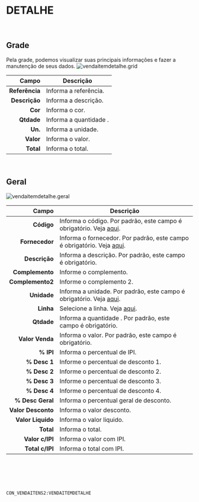 # DETALHE
<br>

## Grade
Pela grade, podemos visualizar suas principais informações e fazer a manutenção de seus dados.
![vendaitemdetalhe.grid](https://raw.githubusercontent.com/netforcews/docs-siscom/master/geral/imagens/vendaitemdetalhe.grid.png)

Campo | Descrição
--:|---
**Referência** | Informa a referência.
**Descrição** | Informa a descrição.
**Cor** | Informa o cor.
**Qtdade** | Informa a quantidade .
**Un.** | Informa a unidade.
**Valor** | Informa o valor.
**Total** | Informa o total.
<br>

## Geral
![vendaitemdetalhe.geral](https://raw.githubusercontent.com/netforcews/docs-siscom/master/geral/imagens/vendaitemdetalhe.geral.png)

Campo | Descrição
--:|---
**Código** | Informa o código. Por padrão, este campo é obrigatório. Veja [aqui](/produtos/produto.md).
**Fornecedor** | Informa o fornecedor. Por padrão, este campo é obrigatório. Veja [aqui](/cadastros/pessoa.md).
**Descrição** | Informa a descrição. Por padrão, este campo é obrigatório.
**Complemento** | Informe o complemento.
**Complemento2** | Informe o complemento 2.
**Unidade** | Informa a unidade. Por padrão, este campo é obrigatório. Veja [aqui](/cadastros/unidadesmedida.md).
**Linha** | Selecione a linha. Veja [aqui](/cadastros/linhasdeproduto.md).
**Qtdade** | Informa a quantidade . Por padrão, este campo é obrigatório.
**Valor Venda** | Informa o valor. Por padrão, este campo é obrigatório.
**% IPI** | Informa o percentual de IPI.
**% Desc 1** | Informe o percentual de desconto 1.
**% Desc 2** | Informe o percentual de desconto 2.
**% Desc 3** | Informe o percentual de desconto 3.
**% Desc 4** | Informe o percentual de desconto 4.
**% Desc Geral** | Informa o percentual geral de desconto.
**Valor Desconto** | Informa o valor desconto.
**Valor Liquido** | Informa o valor liquido.
**Total** | Informa o total.
**Valor c/IPI** | Informa o valor com IPI.
**Total c/IPI** | Informa o total com IPI.
<br>
<br>
<br>
<br>

```CON_VENDAITENS2:VENDAITEMDETALHE```
